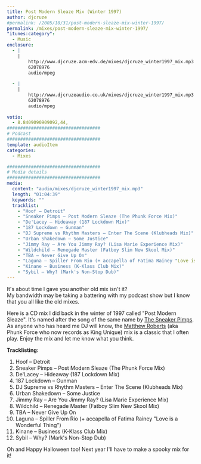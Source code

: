 ```yaml
---
title: Post Modern Sleaze Mix (Winter 1997)
author: djcruze
#permalink: /2005/10/31/post-modern-sleaze-mix-winter-1997/
permalink: /mixes/post-modern-sleaze-mix-winter-1997/
"itunes:category":
  - Music
enclosure:
  - |
    |
        http://www.djcruze.acm-edv.de/mixes/djcruze_winter1997_mix.mp3
        62078976
        audio/mpeg
        
  - |
    |
        http://www.djcruzeaudio.co.uk/mixes/djcruze_winter1997_mix.mp3
        62078976
        audio/mpeg
        
votio:
  - 8.8409090909092,44,
###################################
# Podcast
###################################
template: audioItem
categories:
  - Mixes

###################################
# Media details
###################################
media:
  content: "audio/mixes/djcruze_winter1997_mix.mp3"
  length: "01:04:39"
  keywords: ""
  tracklist:
    - "Hoof – Detroit"
    - "Sneaker Pimps – Post Modern Sleaze (The Phunk Force Mix)"
    - "De'Lacey – Hideaway (187 Lockdown Mix)"
    - "187 Lockdown – Gunman"
    - "DJ Supreme vs Rhythm Masters – Enter The Scene (Klubheads Mix)"
    - "Urban Shakedown – Some Justice"
    - "Jimmy Ray – Are You Jimmy Ray? (Lisa Marie Experience Mix)"
    - "Wildchild – Renegade Master (Fatboy Slim New Skool Mix)"
    - "TBA – Never Give Up On"
    - "Laguna – Spiller From Rio (+ accapella of Fatima Rainey "Love is a Wonderful Thing")"
    - "Kinane – Business (K-Klass Club Mix)"
    - "Sybil – Why? (Mark's Non-Stop Dub)"
---
```


It's about time I gave you another old mix isn't it?  
My bandwidth may be taking a battering with my podcast show but I know that you all like the old mixes.

Here is a CD mix I did back in the winter of 1997 called "Post Modern Sleaze". It's named after the song of the same name by [The Sneaker Pimps][1]. As anyone who has heard me DJ will know, the [Matthew Roberts][2] (aka Phunk Force who now records as King Unique) mix is a classic that I often play. Enjoy the mix and let me know what you think.

**Tracklisting:**

  1. Hoof – Detroit
  2. Sneaker Pimps – Post Modern Sleaze (The Phunk Force Mix)
  3. De'Lacey – Hideaway (187 Lockdown Mix)
  4. 187 Lockdown – Gunman
  5. DJ Supreme vs Rhythm Masters – Enter The Scene (Klubheads Mix)
  6. Urban Shakedown – Some Justice
  7. Jimmy Ray – Are You Jimmy Ray? (Lisa Marie Experience Mix)
  8. Wildchild – Renegade Master (Fatboy Slim New Skool Mix)
  9. TBA – Never Give Up On
 10. Laguna – Spiller From Rio (+ accapella of Fatima Rainey "Love is a Wonderful Thing")
 11. Kinane – Business (K-Klass Club Mix)
 12. Sybil – Why? (Mark's Non-Stop Dub)

Oh and Happy Halloween too! Next year I'll have to make a spooky mix for it!

 [1]: http://www.sneakerpimps.com/
 [2]: http://www.kingunique.com